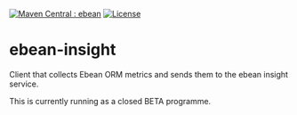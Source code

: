 [![Maven Central : ebean](https://maven-badges.herokuapp.com/maven-central/io.ebean/ebean-insight/badge.svg)](https://maven-badges.herokuapp.com/maven-central/io.ebean/ebean-insight)
[![License](https://img.shields.io/badge/License-Apache%202.0-blue.svg)](https://github.com/ebean-orm/ebean-insight/blob/master/LICENSE)

# ebean-insight

Client that collects Ebean ORM metrics and sends them to the ebean insight service.

This is currently running as a closed BETA programme.
